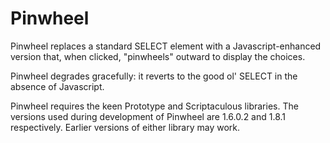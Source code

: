 # Pinwheel

Pinwheel replaces a standard SELECT element with a Javascript-enhanced version that, when clicked, "pinwheels" outward to display the choices.

Pinwheel degrades gracefully: it reverts to the good ol' SELECT in the absence of Javascript.

Pinwheel requires the keen Prototype and Scriptaculous libraries. The versions used during development of Pinwheel are 1.6.0.2 and 1.8.1 respectively. Earlier versions of either library may work.

